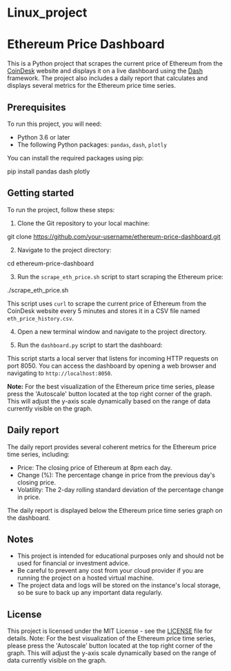# Linux_project

# Ethereum Price Dashboard

This is a Python project that scrapes the current price of Ethereum from the [CoinDesk](https://www.coindesk.com/price/ethereum/) website and displays it on a live dashboard using the [Dash](https://dash.plotly.com/) framework. The project also includes a daily report that calculates and displays several metrics for the Ethereum price time series.

## Prerequisites

To run this project, you will need:

- Python 3.6 or later
- The following Python packages: `pandas`, `dash`, `plotly`

You can install the required packages using pip:

pip install pandas dash plotly
## Getting started

To run the project, follow these steps:

1. Clone the Git repository to your local machine:

git clone https://github.com/your-username/ethereum-price-dashboard.git

2. Navigate to the project directory:

cd ethereum-price-dashboard

3. Run the `scrape_eth_price.sh` script to start scraping the Ethereum price:

./scrape_eth_price.sh

This script uses `curl` to scrape the current price of Ethereum from the CoinDesk website every 5 minutes and stores it in a CSV file named `eth_price_history.csv`.

4. Open a new terminal window and navigate to the project directory.

5. Run the `dashboard.py` script to start the dashboard:


This script starts a local server that listens for incoming HTTP requests on port 8050. You can access the dashboard by opening a web browser and navigating to `http://localhost:8050`.

**Note:** For the best visualization of the Ethereum price time series, please press the 'Autoscale' button located at the top right corner of the graph. This will adjust the y-axis scale dynamically based on the range of data currently visible on the graph.

## Daily report

The daily report provides several coherent metrics for the Ethereum price time series, including:

- Price: The closing price of Ethereum at 8pm each day.
- Change (%): The percentage change in price from the previous day's closing price.
- Volatility: The 2-day rolling standard deviation of the percentage change in price.

The daily report is displayed below the Ethereum price time series graph on the dashboard.

## Notes

- This project is intended for educational purposes only and should not be used for financial or investment advice.
- Be careful to prevent any cost from your cloud provider if you are running the project on a hosted virtual machine.
- The project data and logs will be stored on the instance's local storage, so be sure to back up any important data regularly.

## License

This project is licensed under the MIT License - see the [LICENSE](LICENSE) file for details.
Note: For the best visualization of the Ethereum price time series, please press the 'Autoscale' button located at the top right corner of the graph. This will adjust the y-axis scale dynamically based on the range of data currently visible on the graph.
